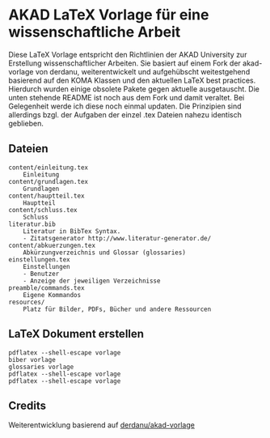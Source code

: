 # AKAD LaTeX Vorlage für eine wissenschaftliche Arbeit

Diese LaTeX Vorlage entspricht den Richtlinien der AKAD University zur Erstellung wissenschaftlicher Arbeiten. Sie basiert auf einem Fork der akad-vorlage von derdanu, weiterentwickelt und aufgehübscht weitestgehend basierend auf den KOMA Klassen und den aktuellen LaTeX best practices. Hierdurch wurden einige obsolete Pakete gegen aktuelle ausgetauscht. Die unten stehende README ist noch aus dem Fork und damit veraltet. Bei Gelegenheit werde ich diese noch einmal updaten. Die Prinzipien sind allerdings bzgl. der Aufgaben der einzel .tex Dateien nahezu identisch geblieben.

## Dateien

	content/einleitung.tex 
		Einleitung
	content/grundlagen.tex
		Grundlagen
	content/hauptteil.tex
		Hauptteil
	content/schluss.tex
		Schluss
	literatur.bib
		Literatur in BibTex Syntax. 
		- Zitatsgenerator http://www.literatur-generator.de/
	content/abkuerzungen.tex
		Abkürzungverzeichnis und Glossar (glossaries)
	einstellungen.tex
		Einstellungen
		- Benutzer
		- Anzeige der jeweiligen Verzeichnisse
	preamble/commands.tex
		Eigene Kommandos
	resources/
		Platz für Bilder, PDFs, Bücher und andere Ressourcen

## LaTeX Dokument erstellen

	pdflatex --shell-escape vorlage
	biber vorlage
	glossaries vorlage
	pdflatex --shell-escape vorlage
	pdflatex --shell-escape vorlage

## Credits
Weiterentwicklung basierend auf [derdanu/akad-vorlage](https://github.com/derdanu/akad-vorlage)
